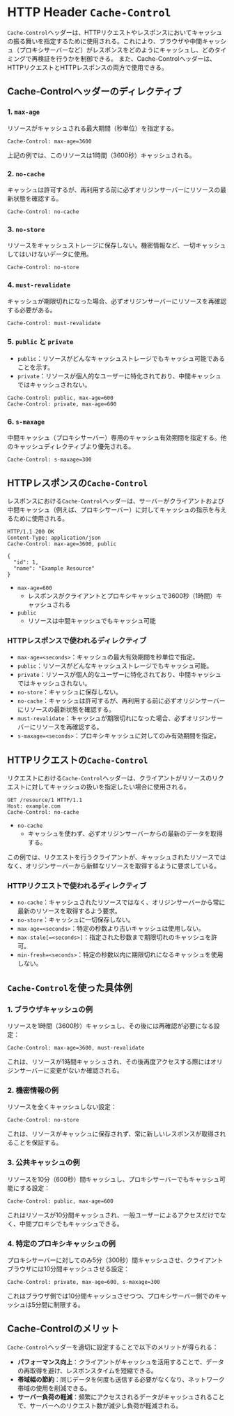 # HTTP Header `Cache-Control`

`Cache-Control`ヘッダーは、HTTPリクエストやレスポンスにおいてキャッシュの振る舞いを指定するために使用される。これにより、ブラウザや中間キャッシュ（プロキシサーバーなど）がレスポンスをどのようにキャッシュし、どのタイミングで再検証を行うかを制御できる。
また、Cache-Controlヘッダーは、HTTPリクエストとHTTPレスポンスの両方で使用できる。

## Cache-Controlヘッダーのディレクティブ

### 1. `max-age`

リソースがキャッシュされる最大期間（秒単位）を指定する。

```http
Cache-Control: max-age=3600
```

上記の例では、このリソースは1時間（3600秒）キャッシュされる。

### 2. `no-cache`

キャッシュは許可するが、再利用する前に必ずオリジンサーバーにリソースの最新状態を確認する。

```http
Cache-Control: no-cache
```

### 3. `no-store`

リソースをキャッシュストレージに保存しない。機密情報など、一切キャッシュしてはいけないデータに使用。

```http
Cache-Control: no-store
```

### 4. `must-revalidate`

キャッシュが期限切れになった場合、必ずオリジンサーバーにリソースを再確認する必要がある。

```http
Cache-Control: must-revalidate
```

### 5. `public` と `private`

- `public`：リソースがどんなキャッシュストレージでもキャッシュ可能であることを示す。
- `private`：リソースが個人的なユーザーに特化されており、中間キャッシュではキャッシュされない。

```http
Cache-Control: public, max-age=600
Cache-Control: private, max-age=600
```

### 6. `s-maxage`

中間キャッシュ（プロキシサーバー）専用のキャッシュ有効期間を指定する。他のキャッシュディレクティブより優先される。

```http
Cache-Control: s-maxage=300
```

## HTTPレスポンスの`Cache-Control`

レスポンスにおける`Cache-Control`ヘッダーは、サーバーがクライアントおよび中間キャッシュ（例えば、プロキシサーバー）に対してキャッシュの指示を与えるために使用される。

```http
HTTP/1.1 200 OK
Content-Type: application/json
Cache-Control: max-age=3600, public

{
  "id": 1,
  "name": "Example Resource"
}
```

- `max-age=600`
  - レスポンスがクライアントとプロキシキャッシュで3600秒（1時間）キャッシュされる
- `public`
  - リソースは中間キャッシュでもキャッシュ可能

### HTTPレスポンスで使われるディレクティブ

- `max-age=<seconds>`：キャッシュの最大有効期間を秒単位で指定。
- `public`：リソースがどんなキャッシュストレージでもキャッシュ可能。
- `private`：リソースが個人的なユーザーに特化されており、中間キャッシュではキャッシュされない。
- `no-store`：キャッシュに保存しない。
- `no-cache`：キャッシュは許可するが、再利用する前に必ずオリジンサーバーにリソースの最新状態を確認する。
- `must-revalidate`：キャッシュが期限切れになった場合、必ずオリジンサーバーにリソースを再確認する。
- `s-maxage=<seconds>`：プロキシキャッシュに対してのみ有効期間を指定。

## HTTPリクエストの`Cache-Control`

リクエストにおける`Cache-Control`ヘッダーは、クライアントがリソースのリクエストに対してキャッシュの扱いを指定したい場合に使用される。

```http
GET /resource/1 HTTP/1.1
Host: example.com
Cache-Control: no-cache
```

- `no-cache`
  - キャッシュを使わず、必ずオリジンサーバーからの最新のデータを取得する。

この例では、リクエストを行うクライアントが、キャッシュされたリソースではなく、オリジンサーバーから新鮮なリソースを取得するように要求している。

### HTTPリクエストで使われるディレクティブ

- `no-cache`：キャッシュされたリソースではなく、オリジンサーバーから常に最新のリソースを取得するよう要求。
- `no-store`：キャッシュに一切保存しない。
- `max-age=<seconds>`：特定の秒数より古いキャッシュは使用しない。
- `max-stale[=<seconds>]`：指定された秒数まで期限切れのキャッシュを許可。
- `min-fresh=<seconds>`：特定の秒数以内に期限切れになるキャッシュを使用しない。

## `Cache-Control`を使った具体例

### 1. ブラウザキャッシュの例

リソースを1時間（3600秒）キャッシュし、その後には再確認が必要になる設定：

```http
Cache-Control: max-age=3600, must-revalidate
```

これは、リソースが1時間キャッシュされ、その後再度アクセスする際にはオリジンサーバーに変更がないか確認される。

### 2. 機密情報の例

リソースを全くキャッシュしない設定：

```http
Cache-Control: no-store
```

これは、リソースがキャッシュに保存されず、常に新しいレスポンスが取得されることを保証する。

### 3. 公共キャッシュの例

リソースを10分（600秒）間キャッシュし、プロキシサーバーでもキャッシュ可能にする設定：

```http
Cache-Control: public, max-age=600
```

これはリソースが10分間キャッシュされ、一般ユーザーによるアクセスだけでなく、中間プロキシでもキャッシュできる。

### 4. 特定のプロキシキャッシュの例

プロキシサーバーに対してのみ5分（300秒）間キャッシュさせ、クライアントブラウザには10分間キャッシュさせる設定：

```http
Cache-Control: private, max-age=600, s-maxage=300
```

これはブラウザ側では10分間キャッシュさせつつ、プロキシサーバー側でのキャッシュは5分間に制限する。

## Cache-Controlのメリット

`Cache-Control`ヘッダーを適切に設定することで以下のメリットが得られる：

- **パフォーマンス向上**：クライアントがキャッシュを活用することで、データの再取得を避け、レスポンスタイムを短縮できる。
- **帯域幅の節約**：同じデータを何度も送信する必要がなくなり、ネットワーク帯域の使用を削減できる。
- **サーバー負荷の軽減**：頻繁にアクセスされるデータがキャッシュされることで、サーバーへのリクエスト数が減少し負荷が軽減される。
